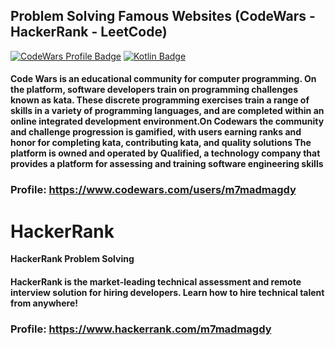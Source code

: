 ## Problem Solving Famous Websites (CodeWars - HackerRank - LeetCode)
[![CodeWars Profile Badge](https://www.codewars.com/users/m7madmagdy/badges/micro)](https://www.codewars.com/users/m7madmagdy)
[![Kotlin Badge](https://img.shields.io/badge/Kotlin-black?style=flat-square&logo=Kotlin)](https://kotlinlang.org)

#### Code Wars is an educational community for computer programming. On the platform, software developers train on programming challenges known as kata. These discrete programming exercises train a range of skills in a variety of programming languages, and are completed within an online integrated development environment.On Codewars the community and challenge progression is gamified, with users earning ranks and honor for completing kata, contributing kata, and quality solutions The platform is owned and operated by Qualified, a technology company that provides a platform for assessing and training software engineering skills

### Profile:  https://www.codewars.com/users/m7madmagdy

# HackerRank
**HackerRank Problem Solving**

#### HackerRank is the market-leading technical assessment and remote interview solution for hiring developers. Learn how to hire technical talent from anywhere!

### Profile:  https://www.hackerrank.com/m7madmagdy

